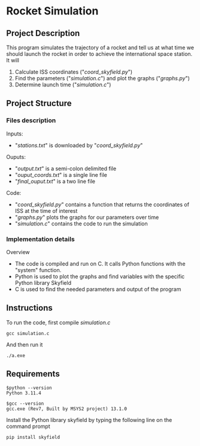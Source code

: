 # Rocket Simulation

## Project Description

This program simulates the trajectory of a rocket and tell us at what time we should launch the rocket in order to achieve the international space station.
It will
1. Calculate ISS coordinates ("*coord_skyfield.py*")
2. Find the parameters ("*simulation.c*") and plot the graphs ("*graphs.py*")
3. Determine launch time ("*simulation.c*")


## Project Structure

### Files description
Inputs:
- "*stations.txt*" is downloaded by "*coord_skyfield.py*"

Ouputs:
- "*output.txt*" is a semi-colon delimited file
- "*ouput_coords.txt*" is a single line file
- "*final_ouput.txt*" is a two line file

Code:
- "*coord_skyfield.py*" contains a function that returns the coordinates of ISS at the time of interest
- "*graphs.py*" plots the graphs for our parameters over time
- "*simulation.c*" contains the code to run the simulation


### Implementation details

Overview
- The code is compiled and run on C. It calls Python functions with the "system" function.
- Python is used to plot the graphs and find variables with the specific Python library Skyfield
- C is used to find the needed parameters and output of the program


## Instructions
To run the code, first compile *simulation.c*
```{bash}
gcc simulation.c
```
And then run it

```{bash}
./a.exe
```



## Requirements
```{bash}
$python --version
Python 3.11.4

$gcc --version
gcc.exe (Rev7, Built by MSYS2 project) 13.1.0
```

Install the Python library skyfield by typing the following line on the command prompt
```{bash}
pip install skyfield
```



